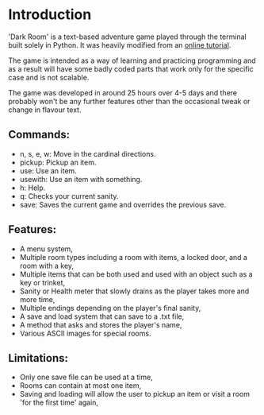 # Introduction
'Dark Room' is a text-based adventure game played through the terminal built solely in Python. It was heavily modified from an [online tutorial](http://letstalkdata.com/2014/08/how-to-write-a-text-adventure-in-python/).


The game is intended as a way of learning and practicing programming and as a result will have some badly coded parts that work only for the specific case and is not scalable.

The game was developed in around 25 hours over 4-5 days and there probably won't be any further features other than the occasional tweak or change in flavour text.



## Commands:
+ n, s, e, w: Move in the cardinal directions.
+ pickup: Pickup an item.
+ use: Use an item.
+ usewith: Use an item with something.
+ h: Help.
+ q: Checks your current sanity.
+ save: Saves the current game and overrides the previous save.



## Features:
+ A menu system,
+ Multiple room types including a room with items, a locked door, and a room with a key,
+ Multiple items that can be both used and used with an object such as a key or trinket,
+ Sanity or Health meter that slowly drains as the player takes more and more time,
+ Multiple endings depending on the player's final sanity,
+ A save and load system that can save to a .txt file,
+ A method that asks and stores the player's name,
+ Various ASCII images for special rooms.



## Limitations:
+ Only one save file can be used at a time,
+ Rooms can contain at most one item,
+ Saving and loading will allow the user to pickup an item or visit a room 'for the first time' again,
